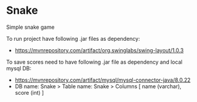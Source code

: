 # Snake
Simple snake game


To run project have following .jar files as dependency:
- https://mvnrepository.com/artifact/org.swinglabs/swing-layout/1.0.3


To save scores need to have following .jar file as dependency and local mysql DB:
- https://mvnrepository.com/artifact/mysql/mysql-connector-java/8.0.22
- DB name: Snake > Table name: Snake > Columns [ name (varchar), score (int) ]
